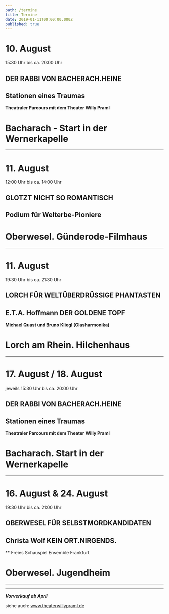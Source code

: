 ```yaml
---
path: /termine
title: Termine
date: 2019-01-11T00:00:00.000Z
published: true
---
```



# 10. August   
15:30 Uhr bis ca. 20:00 Uhr   
## DER RABBI VON BACHERACH.HEINE
## Stationen eines Traumas    
**Theatraler Parcours mit dem Theater Willy Praml**  
# Bacharach - Start in der Wernerkapelle   


---   


# 11. August 
12:00 Uhr bis ca. 14:00 Uhr
## GLOTZT NICHT SO ROMANTISCH   
## Podium für Welterbe-Pioniere
# Oberwesel. Günderode-Filmhaus    


---   


# 11. August 
19:30 Uhr bis ca. 21:30 Uhr
## LORCH FÜR WELTÜBERDRÜSSIGE PHANTASTEN
## E.T.A. Hoffmann   DER GOLDENE TOPF
**Michael Quast und Bruno Kliegl (Glasharmonika)**
# Lorch am Rhein. Hilchenhaus   


---   

# 17. August / 18. August  
jeweils 15:30 Uhr bis ca. 20:00 Uhr   
## DER RABBI VON BACHERACH.HEINE
## Stationen eines Traumas    
**Theatraler Parcours mit dem Theater Willy Praml**  
# Bacharach. Start in der Wernerkapelle   

 ---   
 
 # 16. August & 24. August
19:30 Uhr bis ca. 21:00 Uhr
## OBERWESEL FÜR SELBSTMORDKANDIDATEN
## Christa Wolf  KEIN ORT.NIRGENDS.
** Freies Schauspiel Ensemble Frankfurt
# Oberwesel. Jugendheim

 ---   
 
 



---


***Vorverkauf ab April***     

siehe auch: www.theaterwillypraml.de  
